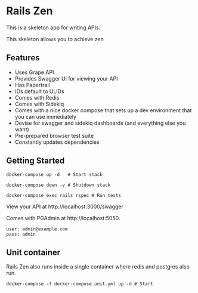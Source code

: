 # Rails Zen

This is a skeleton app for writing APIs.

This skeleton allows you to achieve zen

## Features

- Uses Grape API
- Provides Swagger UI for viewing your API
- Has Papertrail
- IDs default to ULIDs
- Comes with Redis
- Comes with Sidekiq
- Comes with a nice docker compose that sets up a dev environment that you can use immediately
- Devise for swagger and sidekiq dashboards (and everything else you want)
- Pre-prepared browser test suite
- Constantly updates dependencies

## Getting Started

```
docker-compose up -d   # Start stack
```

```
docker-compose down -v # Shutdown stack
```

```
docker-compose exec rails rspec # Run tests
```

View your API at http://localhost:3000/swagger

Comes with PGAdmin at http://localhost:5050.

```
user: admin@example.com
pass: admin
```

## Unit container

Rails Zen also runs inside a single container where redis and postgres also run.

```
docker-compose -f docker-compose.unit.yml up -d # Start
```
